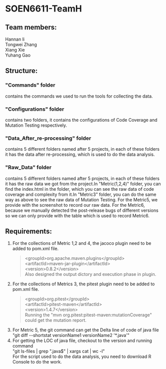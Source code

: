 # SOEN6611-TeamH

## Team members:
Hannan li  
Tongwei Zhang  
Xiang Xie  
Yuhang Gao  

## Structure:
### "Commands" folder
contains the commands we used to run the tools for collecting the data.

### "Configurations" folder 
contains two folders, it contains the configurations of Code Coverage and Mutation Testing respectively.

### "Data_After_re-processing" folder 
contains 5 different folders named after 5 projects, in each of these folders it has the data after re-processing, which is used to do the data analysis.

### "Raw_Data" folder 
contains 5 different folders named after 5 projects, in each of these folders it has the raw data we got from the project.In "Metric(1,2,4)" folder, you can find the index.html in the folder, which you can see the raw data of code coverage and complexity from it.In "Metric3" folder, you can do the same way as above to see the raw data of Mutation Testing. For the Metric5, we provide with the screenshot to record our raw data. For the Metric6, because we manually detected the post-release bugs of different versions so we can only provide with the table which is used to record Metric6.

## Requirements:
1. For the collections of Metric 1,2 and 4, the jacoco plugin need to be added to pom.xml file.  
    > &lt;groupId&gt;org.apache.maven.plugins&lt;/groupId&gt;  
      &lt;artifactId&gt;maven-jar-plugin&lt;/artifactId&gt;  
      &lt;version&gt;0.8.2&lt;/version&gt;  
Also designed the output dictory and execution phase in plugin.
2. For the collections of Metrics 3, the pitest plugin need to be added to pom.xml file.
    > &lt;groupId&gt;org.pitest&lt;/groupId&gt;  
      &lt;artifactId&gt;pitest-maven&lt;/artifactId&gt;  
      &lt;version&gt;1.4.7&lt;/version&gt;    
Running the "mvn org.pitest:pitest-maven:mutationCoverage" could get the mutation report.
3. For Metric 5, the git command can get the Delta line of code of java file  
   "git diff --shortstat versionName1 versionName2 '*.java'"
4. For getting the LOC of java file, checkout to the version and running command  
   "git ls-files | grep "\.java$" | xargs cat | wc -l"   
For the script used to do the data analysis, you need to download R Console to do the work.
